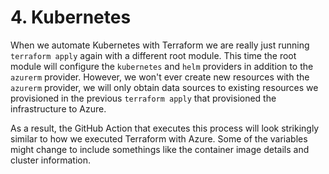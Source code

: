 # 4. Kubernetes

When we automate Kubernetes with Terraform we are really just running `terraform apply` again with a different root module. This time the root module will configure the `kubernetes` and `helm` providers in addition to the `azurerm` provider. However, we won't ever create new resources with the `azurerm` provider, we will only obtain data sources to existing resources we provisioned in the previous `terraform apply` that provisioned the infrastructure to Azure.

As a result, the GitHub Action that executes this process will look strikingly similar to how we executed Terraform with Azure. Some of the variables might change to include somethings like the container image details and cluster information.
